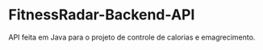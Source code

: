 # FitnessRadar-Backend-API
API feita em Java para o projeto de controle de calorias e emagrecimento.
